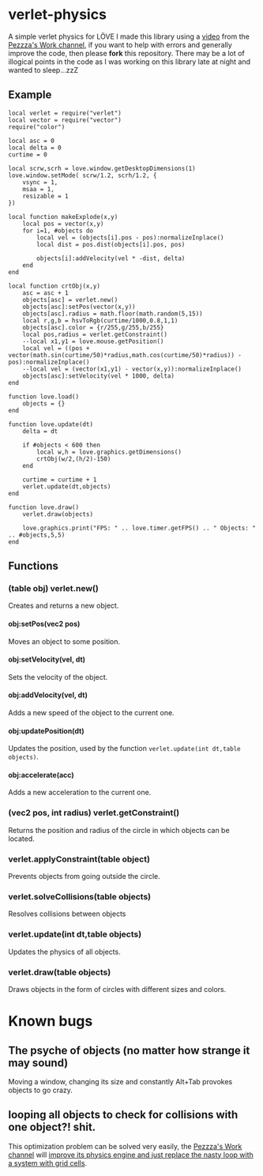 # verlet-physics
A simple verlet physics for LÖVE
I made this library using a [video](https://www.youtube.com/watch?v=lS_qeBy3aQI) from the [Pezzza's Work channel](https://www.youtube.com/@PezzzasWork), if you want to help with errors and generally improve the code, then please **fork** this repository.
There may be a lot of illogical points in the code as I was working on this library late at night and wanted to sleep...zzZ

## Example
```
local verlet = require("verlet")
local vector = require("vector")
require("color")

local asc = 0
local delta = 0
curtime = 0

local scrw,scrh = love.window.getDesktopDimensions(1)
love.window.setMode( scrw/1.2, scrh/1.2, {
    vsync = 1,
    msaa = 1,
    resizable = 1
})

local function makeExplode(x,y)
    local pos = vector(x,y)
    for i=1, #objects do
        local vel = (objects[i].pos - pos):normalizeInplace()
        local dist = pos.dist(objects[i].pos, pos)

        objects[i]:addVelocity(vel * -dist, delta)
    end
end

local function crtObj(x,y)
    asc = asc + 1
    objects[asc] = verlet.new()
    objects[asc]:setPos(vector(x,y))
    objects[asc].radius = math.floor(math.random(5,15))
    local r,g,b = hsvToRgb(curtime/1000,0.8,1,1)
    objects[asc].color = {r/255,g/255,b/255}
    local pos,radius = verlet.getConstraint()
    --local x1,y1 = love.mouse.getPosition()
    local vel = ((pos + vector(math.sin(curtime/50)*radius,math.cos(curtime/50)*radius)) - pos):normalizeInplace()
    --local vel = (vector(x1,y1) - vector(x,y)):normalizeInplace()
    objects[asc]:setVelocity(vel * 1000, delta)
end

function love.load()
    objects = {}
end

function love.update(dt)
    delta = dt

    if #objects < 600 then
        local w,h = love.graphics.getDimensions()
        crtObj(w/2,(h/2)-150)
    end

    curtime = curtime + 1
    verlet.update(dt,objects)
end

function love.draw()
    verlet.draw(objects)

    love.graphics.print("FPS: " .. love.timer.getFPS() .. " Objects: " .. #objects,5,5)
end
```

## Functions

### (table obj) verlet.new()
Creates and returns a new object.
#### obj:setPos(vec2 pos)
Moves an object to some position.
#### obj:setVelocity(vel, dt)
Sets the velocity of the object.
#### obj:addVelocity(vel, dt)
Adds a new speed of the object to the current one.
#### obj:updatePosition(dt)
Updates the position, used by the function `verlet.update(int dt,table objects)`.
#### obj:accelerate(acc)
Adds a new acceleration to the current one.

### (vec2 pos, int radius) verlet.getConstraint()
Returns the position and radius of the circle in which objects can be located.
### verlet.applyConstraint(table object)
Prevents objects from going outside the circle.
### verlet.solveCollisions(table objects)
Resolves collisions between objects
### verlet.update(int dt,table objects)
Updates the physics of all objects.
### verlet.draw(table objects)
Draws objects in the form of circles with different sizes and colors.

# Known bugs
## The psyche of objects (no matter how strange it may sound)
Moving a window, changing its size and constantly Alt+Tab provokes objects to go crazy.

## looping all objects to check for collisions with one object?! shit.
This optimization problem can be solved very easily, the [Pezzza's Work channel](https://www.youtube.com/@PezzzasWork) will [improve its physics engine and just replace the nasty loop with a system with grid cells](https://www.youtube.com/watch?v=9IULfQH7E90).
